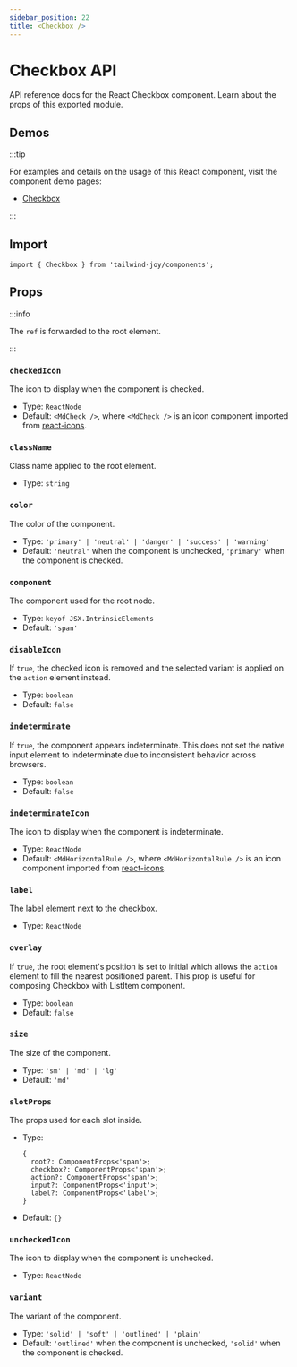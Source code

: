 ```yaml
---
sidebar_position: 22
title: <Checkbox />
---
```


# Checkbox API

<AvailableFrom version="0.2.0" />

API reference docs for the React Checkbox component.
Learn about the props of this exported module.

## Demos

:::tip

For examples and details on the usage of this React component, visit the component demo pages:

- [Checkbox](../components/checkbox)

:::

## Import

```tsx
import { Checkbox } from 'tailwind-joy/components';
```

## Props

:::info

The `ref` is forwarded to the root element.

:::

### `checkedIcon`

The icon to display when the component is checked.

- Type: `ReactNode`
- Default: `<MdCheck />`, where `<MdCheck />` is an icon component imported from [react-icons](https://www.npmjs.com/package/react-icons).

### `className`

Class name applied to the root element.

- Type: `string`

### `color`

The color of the component.

- Type: `'primary' | 'neutral' | 'danger' | 'success' | 'warning'`
- Default: `'neutral'` when the component is unchecked, `'primary'` when the component is checked.

### `component`

<AvailableFrom version="0.4.0" />

The component used for the root node.

- Type: `keyof JSX.IntrinsicElements`
- Default: `'span'`

### `disableIcon`

If `true`, the checked icon is removed and the selected variant is applied on the `action` element instead.

- Type: `boolean`
- Default: `false`

### `indeterminate`

If `true`, the component appears indeterminate.
This does not set the native input element to indeterminate due to inconsistent behavior across browsers.

- Type: `boolean`
- Default: `false`

### `indeterminateIcon`

The icon to display when the component is indeterminate.

- Type: `ReactNode`
- Default: `<MdHorizontalRule />`, where `<MdHorizontalRule />` is an icon component imported from [react-icons](https://www.npmjs.com/package/react-icons).

### `label`

The label element next to the checkbox.

- Type: `ReactNode`

### `overlay`

If `true`, the root element's position is set to initial which allows the `action` element to fill the nearest positioned parent.
This prop is useful for composing Checkbox with ListItem component.

- Type: `boolean`
- Default: `false`

### `size`

The size of the component.

- Type: `'sm' | 'md' | 'lg'`
- Default: `'md'`

### `slotProps`

<AvailableFrom version="0.4.0" />

The props used for each slot inside.

- Type:
  ```tsx
  {
    root?: ComponentProps<'span'>;
    checkbox?: ComponentProps<'span'>;
    action?: ComponentProps<'span'>;
    input?: ComponentProps<'input'>;
    label?: ComponentProps<'label'>;
  }
  ```
- Default: `{}`

### `uncheckedIcon`

The icon to display when the component is unchecked.

- Type: `ReactNode`

### `variant`

The variant of the component.

- Type: `'solid' | 'soft' | 'outlined' | 'plain'`
- Default: `'outlined'` when the component is unchecked, `'solid'` when the component is checked.
